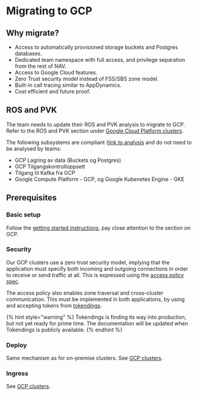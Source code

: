 # Migrating to GCP

## Why migrate?

* Access to automatically provisioned storage buckets and Postgres databases.
* Dedicated team namespace with full access, and privilege separation from the rest of NAV.
* Access to Google Cloud features.
* Zero Trust security model instead of FSS/SBS zone model.
* Built-in call tracing similar to AppDynamics.
* Cost efficient and future proof.

## ROS and PVK

The team needs to update their ROS and PVK analysis to migrate to GCP.
Refer to the ROS and PVK section under [Google Cloud Platform clusters](gcp.md).

The following subsystems are compliant ([link to
analysis](https://apps.powerapps.com/play/f8517640-ea01-46e2-9c09-be6b05013566)
and do not need to be analysed by teams:

  * GCP Lagring av data (Buckets og Postgres)
  * GCP Tilgangskontrolloppsett
  * Tilgang til Kafka fra GCP
  * Google Compute Platform - GCP, og Google Kubenetes Engine - GKE

## Prerequisites

### Basic setup
Follow the [getting started instructions](../basics/access), pay close attention to the section on GCP.

### Security
Our GCP clusters use a zero trust security model, implying that the application
must specify both incoming and outgoing connections in order to receive or send
traffic at all. This is expressed using the [access policy
spec](../nais-application/access-policy.md).

The access policy also enables zone traversal and cross-cluster communication. This
must be implemented in both applications, by using and accepting tokens from
[tokendings]().

{% hint style="warning" %}
Tokendings is finding its way into production, but not yet ready for prime time.
The documentation will be updated when Tokendings is publicly available.
{% endhint %}

### Deploy
Same mechanism as for on-premise clusters. See [GCP clusters](gcp.md).

### Ingress
See [GCP clusters](gcp.md).
